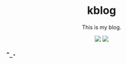 <div align="center">
<h1>kblog</h1>
<p>This is my blog.</p>
<img src="https://flat.badgen.net/badge/code%20style/prettier?color=4caf50">
<img src="https://flat.badgen.net/badge/license/Unlicense%20+%20CC0?color=4caf50">
</div>

### `^_-`
